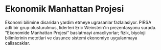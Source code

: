 # Ekonomik Manhattan Projesi

Ekonomi bilimine disaridan yardim etmeye ugrasanlar fazlalasiyor. PIRSA adli bir grup olusturulmus, liderleri Eric Weinstein'in prezentasyonu surada. "Ekonomide Manhattan Projesi" baslatmayi amacliyorlar; fizik, biyoloji bilimlerinin metotlari ve dusunce sistemi ekonomiye uygulanmaya calisacaklar.

